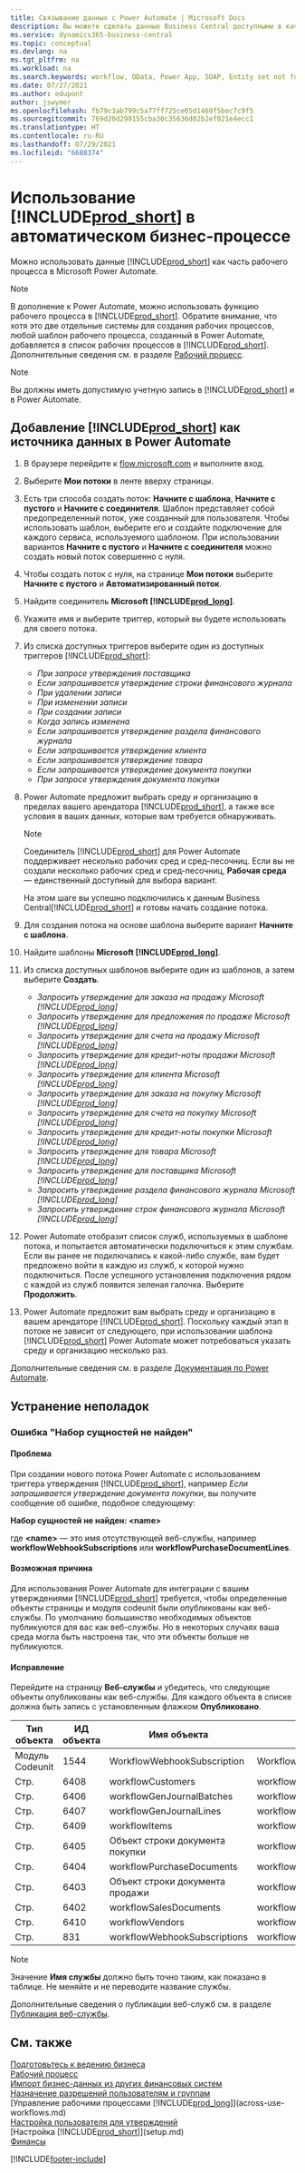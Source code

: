```yaml
---
title: Связывание данных с Power Automate | Microsoft Docs
description: Вы можете сделать данные Business Central доступными в качестве источника данных и указать URL-адрес OData ваших веб-служб для создания автоматического бизнес-процесса.
ms.service: dynamics365-business-central
ms.topic: conceptual
ms.devlang: na
ms.tgt_pltfrm: na
ms.workload: na
ms.search.keywords: workflow, OData, Power App, SOAP, Entity set not found, workflowWebhookSubscriptions
ms.date: 07/27/2021
ms.author: edupont
author: jswymer
ms.openlocfilehash: fb79c3ab799c5a77ff725ce05d1469f5bec7c9f5
ms.sourcegitcommit: 769d20d299155cba30c35636d02b2ef021e4ecc1
ms.translationtype: HT
ms.contentlocale: ru-RU
ms.lasthandoff: 07/29/2021
ms.locfileid: "6688374"
---
```

# <a name="using-prod_short-in-an-automated-workflow"></a>Использование [!INCLUDE[prod_short](includes/prod_short.md)] в автоматическом бизнес-процессе

Можно использовать данные [!INCLUDE[prod_short](includes/prod_short.md)] как часть рабочего процесса в Microsoft Power Automate.

> [!NOTE]
> В дополнение к Power Automate, можно использовать функцию рабочего процесса в [!INCLUDE[prod_short](includes/prod_short.md)]. Обратите внимание, что хотя это две отдельные системы для создания рабочих процессов, любой шаблон рабочего процесса, созданный в Power Automate, добавляется в список рабочих процессов в [!INCLUDE[prod_short](includes/prod_short.md)]. Дополнительные сведения см. в разделе [Рабочий процесс](across-workflow.md).  

> [!NOTE]  
> Вы должны иметь допустимую учетную запись в [!INCLUDE[prod_short](includes/prod_short.md)] и в Power Automate.  

## <a name="add-prod_short-as-a-data-source-in-power-automate"></a>Добавление [!INCLUDE[prod_short](includes/prod_short.md)] как источника данных в Power Automate

1. В браузере перейдите к [flow.microsoft.com](https://flow.microsoft.com) и выполните вход.
2. Выберите **Мои потоки** в ленте вверху страницы.
3. Есть три способа создать поток: **Начните с шаблона**, **Начните с пустого** и **Начните с соединителя**. Шаблон представляет собой предопределенный поток, уже созданный для пользователя. Чтобы использовать шаблон, выберите его и создайте подключение для каждого сервиса, используемого шаблоном. При использовании вариантов **Начните с пустого** и **Начните с соединителя** можно создать новый поток совершенно с нуля.
4. Чтобы создать поток с нуля, на странице **Мои потоки** выберите **Начните с пустого** и **Автоматизированный поток**.
5. Найдите соединитель **Microsoft [!INCLUDE[prod_long](includes/prod_long.md)]**.
6. Укажите имя и выберите триггер, который вы будете использовать для своего потока.
7. Из списка доступных триггеров выберите один из доступных триггеров [!INCLUDE[prod_short](includes/prod_short.md)]:  

    - *При запросе утверждения поставщика*  
    - *Если запрашивается утверждение строки финансового журнала* 
    - *При удалении записи*
    - *При изменении записи*
    - *При создании записи*
    - *Когда запись изменена*
    - *Если запрашивается утверждение раздела финансового журнала* 
    - *Если запрашивается утверждение клиента*
    - *Если запрашивается утверждение товара*
    - *Если запрашивается утверждение документа покупки*
    - *При запросе утверждения документа покупки*

8. Power Automate предложит выбрать среду и организацию в пределах вашего арендатора [!INCLUDE[prod_short](includes/prod_short.md)], а также все условия в ваших данных, которые вам требуется обнаруживать.

    > [!NOTE]
    > Соединитель [!INCLUDE[prod_short](includes/prod_short.md)] для Power Automate поддерживает несколько рабочих сред и сред-песочниц. Если вы не создали несколько рабочих сред и сред-песочниц, **Рабочая среда** — единственный доступный для выбора вариант.  

    На этом шаге вы успешно подключились к данным Business Central[!INCLUDE[prod_short](includes/prod_short.md)] и готовы начать создание потока.

9. Для создания потока на основе шаблона выберите вариант **Начните с шаблона**.
10. Найдите шаблоны **Microsoft [!INCLUDE[prod_long](includes/prod_long.md)]**.
11. Из списка доступных шаблонов выберите один из шаблонов, а затем выберите **Создать**.  

    - *Запросить утверждение для заказа на продажу Microsoft [!INCLUDE[prod_long](includes/prod_long.md)]*
    - *Запросить утверждение для предложения по продаже Microsoft [!INCLUDE[prod_long](includes/prod_long.md)]*
    - *Запросить утверждение для счета на продажу Microsoft [!INCLUDE[prod_long](includes/prod_long.md)]*
    - *Запросить утверждение для кредит-ноты продажи Microsoft [!INCLUDE[prod_long](includes/prod_long.md)]*
    - *Запросить утверждение для клиента Microsoft [!INCLUDE[prod_long](includes/prod_long.md)]*
    - *Запросить утверждение для заказа на покупку Microsoft [!INCLUDE[prod_long](includes/prod_long.md)]*
    - *Запросить утверждение для счета на покупку Microsoft [!INCLUDE[prod_long](includes/prod_long.md)]*
    - *Запросить утверждение для кредит-ноты покупки Microsoft [!INCLUDE[prod_long](includes/prod_long.md)]*  
    - *Запросить утверждение для товара Microsoft [!INCLUDE[prod_long](includes/prod_long.md)]*
    - *Запросить утверждение для поставщика Microsoft [!INCLUDE[prod_long](includes/prod_long.md)]*
    - *Запросить утверждение раздела финансового журнала Microsoft [!INCLUDE[prod_long](includes/prod_long.md)]*  
    - *Запросить утверждение строк финансового журнала Microsoft [!INCLUDE[prod_long](includes/prod_long.md)]*
12. Power Automate отобразит список служб, используемых в шаблоне потока, и попытается автоматически подключиться к этим службам. Если вы ранее не подключались к какой-либо службе, вам будет предложено войти в каждую из служб, к которой нужно подключиться. После успешного установления подключения рядом с каждой из служб появится зеленая галочка. Выберите **Продолжить**.
13. Power Automate предложит вам выбрать среду и организацию в вашем арендаторе [!INCLUDE[prod_short](includes/prod_short.md)]. Поскольку каждый этап в потоке не зависит от следующего, при использовании шаблона [!INCLUDE[prod_short](includes/prod_short.md)] Power Automate может потребоваться указать среду и организацию несколько раз.

Дополнительные сведения см. в разделе [Документация по Power Automate](/power-automate/getting-started).

## <a name="troubleshooting"></a>Устранение неполадок

### <a name="entity-set-not-found-error"></a>Ошибка "Набор сущностей не найден"

#### <a name="problem"></a>Проблема

При создании нового потока Power Automate с использованием триггера утверждения [!INCLUDE[prod_short](includes/prod_short.md)], например *Если запрашивается утверждение документа покупки*, вы получите сообщение об ошибке, подобное следующему:

**Набор сущностей не найден: \<name\>**

где **\<name\>** — это имя отсутствующей веб-службы, например **workflowWebhookSubscriptions** или **workflowPurchaseDocumentLines**.

#### <a name="possible-cause"></a>Возможная причина

Для использования Power Automate для интеграции с вашим утверждениями [!INCLUDE[prod_short](includes/prod_short.md)] требуется, чтобы определенные объекты страницы и модуля codeunit были опубликованы как веб-службы. По умолчанию большинство необходимых объектов публикуются для вас как веб-службы. Но в некоторых случаях ваша среда могла быть настроена так, что эти объекты больше не публикуются.

#### <a name="fix"></a>Исправление

Перейдите на страницу **Веб-службы** и убедитесь, что следующие объекты опубликованы как веб-службы. Для каждого объекта в списке должна быть запись с установленным флажком **Опубликовано**. 

|Тип объекта|ИД объекта|Имя объекта|Имя службы|
|-----------|---------|-----------|------------|
|Модуль Codeunit|  1544    |WorkflowWebhookSubscription|WorkflowActionResponse|
|Стр.|  6408|   workflowCustomers|  workflowCustomers|
|Стр.   |6406   |workflowGenJournalBatches| workflowGenJournalBatches|
|Стр.   |6407   |workflowGenJournalLines|workflowGenJournalLines|
|Стр.   |6409   |workflowItems| workflowItems|
|Стр.   |6405   |Объект строки документа покупки|workflowPurchaseDocumentLines|
|Стр.|  6404    |workflowPurchaseDocuments| workflowPurchaseDocuments|
|Стр.|  6403    |Объект строки документа продажи |workflowSalesDocumentLines|
|Стр.|  6402|   workflowSalesDocuments| workflowSalesDocuments|
|Стр.|  6410    |workflowVendors|   workflowVendors|
|Стр.|  831 |workflowWebhookSubscriptions|  workflowWebhookSubscriptions|

> [!NOTE]
> Значение **Имя службы** должно быть точно таким, как показано в таблице. Не меняйте и не переводите название службы.

Дополнительные сведения о публикации веб-служб см. в разделе [Публикация веб-службы](across-how-publish-web-service.md).

## <a name="see-also"></a>См. также

[Подготовьтесь к ведению бизнеса](ui-get-ready-business.md)  
[Рабочий процесс](across-workflow.md)  
[Импорт бизнес-данных из других финансовых систем](across-import-data-configuration-packages.md)  
[Назначение разрешений пользователям и группам](ui-define-granular-permissions.md)  
[Управление рабочими процессами [!INCLUDE[prod_long](includes/prod_long.md)]](across-use-workflows.md)  
[Настройка пользователя для утверждений](across-how-to-set-up-approval-users.md)  
[Настройка [!INCLUDE[prod_short](includes/prod_short.md)]](setup.md)  
[Финансы](finance.md)  


[!INCLUDE[footer-include](includes/footer-banner.md)]